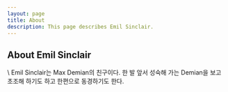 ```yaml
---
layout: page
title: About
description: This page describes Emil Sinclair.
---
```

## About Emil Sinclair

\\
Emil Sinclair는 Max Demian의 친구이다. 한 발 앞서 성숙해 가는 Demian을 보고 초조해 하기도 하고 한편으로 동경하기도 한다.
